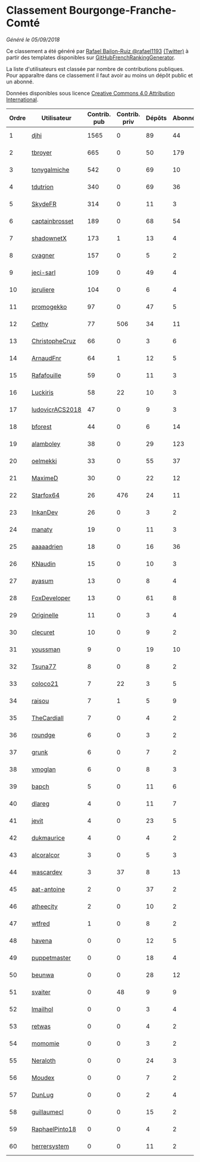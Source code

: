 # Classement Bourgonge-Franche-Comté

_Généré le 05/09/2018_

Ce classement a été généré par [Rafael Bailon-Ruiz @rafael1193](https://github.com/rafael1193/) [(Twitter)](https://twitter.com/rafael1193) à partir des templates disponibles sur [GitHubFrenchRankingGenerator](https://github.com/rafael1193/GitHubFrenchRankingGenerator).

La liste d'utilisateurs est classée par nombre de contributions publiques. Pour apparaître dans ce classement il faut avoir au moins un dépôt public et un abonné.

Données disponibles sous licence [Creative Commons 4.0 Attribution International](https://creativecommons.org/licenses/by/4.0/).

| Ordre | Utilisateur | Contrib. pub | Contrib. priv | Dépôts | Abonnés | Depuis | Avatar |
|-------|-------------|--------------|---------------|--------|---------|--------|--------|
|1|[djhi](https://github.com/djhi)|1565|0|89|44|2011-10-12|![djhi]()|
|2|[tbroyer](https://github.com/tbroyer)|665|0|50|179|2009-12-29|![tbroyer]()|
|3|[tonygalmiche](https://github.com/tonygalmiche)|542|0|69|10|2009-11-08|![tonygalmiche]()|
|4|[tdutrion](https://github.com/tdutrion)|340|0|69|36|2012-05-07|![tdutrion]()|
|5|[SkydeFR](https://github.com/SkydeFR)|314|0|11|3|2014-08-18|![SkydeFR]()|
|6|[captainbrosset](https://github.com/captainbrosset)|189|0|68|54|2011-10-26|![captainbrosset]()|
|7|[shadownetX](https://github.com/shadownetX)|173|1|13|4|2016-02-12|![shadownetX]()|
|8|[cvagner](https://github.com/cvagner)|157|0|5|2|2013-01-22|![cvagner]()|
|9|[jeci-sarl](https://github.com/jeci-sarl)|109|0|49|4|2012-02-23|![jeci-sarl]()|
|10|[jpruliere](https://github.com/jpruliere)|104|0|6|4|2016-12-27|![jpruliere]()|
|11|[promogekko](https://github.com/promogekko)|97|0|47|5|2017-09-05|![promogekko]()|
|12|[Cethy](https://github.com/Cethy)|77|506|34|11|2011-04-17|![Cethy]()|
|13|[ChristopheCruz](https://github.com/ChristopheCruz)|66|0|3|6|2017-09-03|![ChristopheCruz]()|
|14|[ArnaudFnr](https://github.com/ArnaudFnr)|64|1|12|5|2015-05-25|![ArnaudFnr]()|
|15|[Rafafouille](https://github.com/Rafafouille)|59|0|11|3|2015-11-07|![Rafafouille]()|
|16|[Luckiris](https://github.com/Luckiris)|58|22|10|3|2016-04-01|![Luckiris]()|
|17|[ludovicrACS2018](https://github.com/ludovicrACS2018)|47|0|9|3|2018-04-04|![ludovicrACS2018]()|
|18|[bforest](https://github.com/bforest)|44|0|6|14|2012-10-17|![bforest]()|
|19|[alamboley](https://github.com/alamboley)|38|0|29|123|2011-03-24|![alamboley]()|
|20|[oelmekki](https://github.com/oelmekki)|33|0|55|37|2009-02-14|![oelmekki]()|
|21|[MaximeD](https://github.com/MaximeD)|30|0|22|12|2011-07-09|![MaximeD]()|
|22|[Starfox64](https://github.com/Starfox64)|26|476|24|11|2012-03-12|![Starfox64]()|
|23|[InkanDev](https://github.com/InkanDev)|26|0|3|2|2018-01-16|![InkanDev]()|
|24|[manaty](https://github.com/manaty)|19|0|11|3|2012-11-29|![manaty]()|
|25|[aaaaadrien](https://github.com/aaaaadrien)|18|0|16|36|2014-05-30|![aaaaadrien]()|
|26|[KNaudin](https://github.com/KNaudin)|15|0|10|3|2016-02-24|![KNaudin]()|
|27|[ayasum](https://github.com/ayasum)|13|0|8|4|2013-10-17|![ayasum]()|
|28|[FoxDeveloper](https://github.com/FoxDeveloper)|13|0|61|8|2014-02-02|![FoxDeveloper]()|
|29|[Originelle](https://github.com/Originelle)|11|0|3|4|2016-09-22|![Originelle]()|
|30|[clecuret](https://github.com/clecuret)|10|0|9|2|2010-05-14|![clecuret]()|
|31|[youssman](https://github.com/youssman)|9|0|19|10|2013-12-14|![youssman]()|
|32|[Tsuna77](https://github.com/Tsuna77)|8|0|8|2|2013-03-22|![Tsuna77]()|
|33|[coloco21](https://github.com/coloco21)|7|22|3|5|2012-08-12|![coloco21]()|
|34|[raisou](https://github.com/raisou)|7|1|5|9|2013-07-26|![raisou]()|
|35|[TheCardiall](https://github.com/TheCardiall)|7|0|4|2|2014-06-02|![TheCardiall]()|
|36|[roundge](https://github.com/roundge)|6|0|3|2|2011-05-16|![roundge]()|
|37|[grunk](https://github.com/grunk)|6|0|7|2|2010-04-14|![grunk]()|
|38|[vmoglan](https://github.com/vmoglan)|6|0|8|3|2015-05-28|![vmoglan]()|
|39|[bapch](https://github.com/bapch)|5|0|11|6|2014-12-04|![bapch]()|
|40|[dlareg](https://github.com/dlareg)|4|0|11|7|2009-11-08|![dlareg]()|
|41|[jevit](https://github.com/jevit)|4|0|23|5|2013-06-22|![jevit]()|
|42|[dukmaurice](https://github.com/dukmaurice)|4|0|4|2|2016-02-23|![dukmaurice]()|
|43|[alcoralcor](https://github.com/alcoralcor)|3|0|5|3|2013-01-21|![alcoralcor]()|
|44|[wascardev](https://github.com/wascardev)|3|37|8|13|2015-05-28|![wascardev]()|
|45|[aat-antoine](https://github.com/aat-antoine)|2|0|37|2|2012-01-24|![aat-antoine]()|
|46|[atheecity](https://github.com/atheecity)|2|0|10|2|2013-03-19|![atheecity]()|
|47|[wtfred](https://github.com/wtfred)|1|0|8|2|2012-12-18|![wtfred]()|
|48|[havena](https://github.com/havena)|0|0|12|5|2011-03-14|![havena]()|
|49|[puppetmaster](https://github.com/puppetmaster)|0|0|18|4|2009-07-03|![puppetmaster]()|
|50|[beunwa](https://github.com/beunwa)|0|0|28|12|2011-06-17|![beunwa]()|
|51|[svaiter](https://github.com/svaiter)|0|48|9|9|2010-11-07|![svaiter]()|
|52|[lmailhol](https://github.com/lmailhol)|0|0|3|4|2013-03-21|![lmailhol]()|
|53|[retwas](https://github.com/retwas)|0|0|4|2|2012-10-17|![retwas]()|
|54|[momomie](https://github.com/momomie)|0|0|3|2|2014-02-05|![momomie]()|
|55|[Neraloth](https://github.com/Neraloth)|0|0|24|3|2013-07-20|![Neraloth]()|
|56|[Moudex](https://github.com/Moudex)|0|0|7|2|2014-02-11|![Moudex]()|
|57|[DunLug](https://github.com/DunLug)|0|0|2|4|2014-02-22|![DunLug]()|
|58|[guillaumecl](https://github.com/guillaumecl)|0|0|15|2|2013-08-07|![guillaumecl]()|
|59|[RaphaelPinto18](https://github.com/RaphaelPinto18)|0|0|4|2|2016-04-04|![RaphaelPinto18]()|
|60|[herrersystem](https://github.com/herrersystem)|0|0|11|2|2015-05-14|![herrersystem]()|
